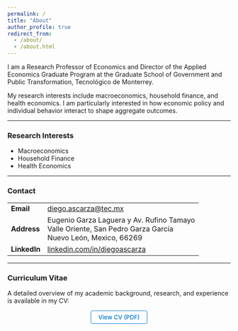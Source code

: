 ```yaml
---
permalink: /
title: "About"
author_profile: true
redirect_from:
  - /about/
  - /about.html
---
```

I am a Research Professor of Economics and Director of the Applied Economics Graduate Program at the Graduate School of Government and Public Transformation, Tecnológico de Monterrey.

My research interests include macroeconomics, household finance, and health economics. I am particularly interested in how economic policy and individual behavior interact to shape aggregate outcomes.

---

### Research Interests

- Macroeconomics
- Household Finance
- Health Economics

---

### Contact

<table>
  <tr>
    <td><strong>Email</strong></td>
    <td><a href="mailto:diego.ascarza@tec.mx">diego.ascarza@tec.mx</a></td>
  </tr>
  <tr>
    <td><strong>Address</strong></td>
    <td>
      Eugenio Garza Laguera y Av. Rufino Tamayo<br>
      Valle Oriente, San Pedro Garza García<br>
      Nuevo León, Mexico, 66269
    </td>
  </tr>
  <tr>
    <td><strong>LinkedIn</strong></td>
    <td><a href="https://www.linkedin.com/in/diegoascarza/">linkedin.com/in/diegoascarza</a></td>
  </tr>
</table>

---

### Curriculum Vitae

A detailed overview of my academic background, research, and experience is available in my CV:

<div align="center">
  <a href="/files/CV-Oct2025.pdf"
     target="_blank" rel="noopener"
     style="display:inline-block; padding:6px 16px; background:transparent; color:#007acc; border-radius:4px; text-decoration:none; font-size:0.95em; border:1px solid #007acc; transition:background 0.2s; font-weight:500;">
    View CV (PDF)
  </a>
</div>